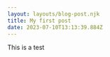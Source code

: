```yaml
---
layout: layouts/blog-post.njk
title: My first post
date: 2023-07-10T13:13:39.884Z
---
```

This is a test